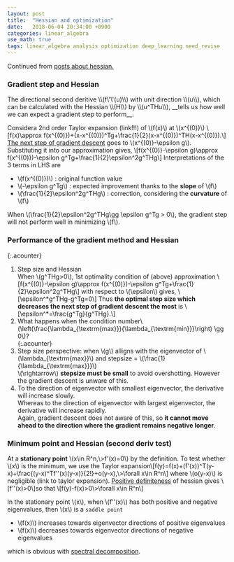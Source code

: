 ```yaml
---
layout: post
title:  "Hessian and optimization"
date:   2018-06-04 20:34:00 +0900
categories: linear_algebra
use_math: true
tags: linear_algebra analysis optimization deep_learning need_revise
---
```


Continued from <a href="{{site.url}}/linear_algebra/2018/05/13/psd-mat-and-hessian.html" target="_blank">posts about hessian.</a>


<h3 id="gradient_step_and_hessian">Gradient step and Hessian</h3>
The directional second deritive \\(f\'\'(u)\\) with unit direction \\(u\\), which can be calculated with the Hessian \\(H\\) by \\(u^THu\\), __tells us how well we can expect a gradient step to perform__.

Considera 2nd order Taylor expansion (link!!!) of \\(f(x)\\) at \\(x^\{(0)\}\\)
\\[f(x)\approx f(x^\{(0)\})+(x-x^\{(0)\})^Tg+\frac\{1\}\{2\}(x-x^\{(0)\})^TH(x-x^\{(0)\}).\\]
<a href="{{site.utl}}/optimization/2018/06/01/gradient-steepest-descent.html#steepest_desc" target="_blank">The next step of gradient descent</a> goes to \\(x^\{(0)\}-\epsilon g\\). Substituting it into our approximation gives,
\\[f(x^\{(0)\}-\epsilon g)\approx f(x^\{(0)\})-\epsilon g^Tg+\frac\{1\}\{2\}\epsilon^2g^THg\\]
Interpretations of the 3 terms in LHS are
* \\(f(x^\{(0)\})\\) : original function value
* \\(-\epsilon g^Tg\\) : expected improvement thanks to the __slope__ of \\(f\\)
* \\(\frac\{1\}\{2\}\epsilon^2g^THg\\) : correction, considering the __curvature__ of \\(f\\)

When \\(\frac\{1\}\{2\}\epsilon^2g^THg\gg \epsilon g^Tg > 0\\), the gradient step will not perform well in minimizing \\(f\\).

<h3 id="hessian_and_perform_of_grad">Performance of the gradient method and Hessian</h3>

{:.acounter}
1. Step size and Hessian  
When \\(g^THg>0\\), 1st optimality condition of (above) approximation
\\[f(x^\{(0)\}-\epsilon g)\approx f(x^\{(0)\})-\epsilon g^Tg+\frac\{1\}\{2\}\epsilon^2g^THg\\]
with respect to \\(\epsilon\\) gives,
\\[\epsilon^\*g^THg-g^Tg=0\\]
Thus __the optimal step size which decreases the next step of gradient descent the most__ is 
\\[\epsilon^\*=\frac\{g^Tg\}\{g^THg\}.\\]
2. What happens when the condition number\\(\left(\frac\{\lambda_\{\textrm\{max\}\}}\{\lambda_\{\textrm\{min\}\}}\right) \gg 0\\)?  
{:.acounter}
1. Step size perspective: when \\(g\\) alligns with the eigenvector of \\(\lambda_\{\textrm\{max\}\}\\) and stepsize = \\(\frac\{1\}\{\lambda_\{\textrm\{max\}\}\}\\)  
\\(\rightarrow\\) __stepsize must be small__ to avoid overshotting. However the gradient descent is unware of this.
2. To the direction of eigenvector with smallest eigenvector, the derivative will increase slowly.  
Whereas to the direction of eigenvector with largest eigenvector, the derivative will increase rapidly.  
Again, gradient descent does not aware of this, so __it cannot move ahead to the direction where the gradient remains negative longer__.


### Minimum point and Hessian (second deriv test)
At a __stationary point__ \\(x\in R^n,\\>f'(x)=0\\) by the definition. To test whether \\(x\\) is the minimum, we use the Taylor expansion\\[f(y)=f(x)+(f'(x))^T(y-x)+\frac\{\(y-x)^Tf\'\'(x)(y-x)}\{2!\}+o(y-x),\\>\forall x\in R^n\\]
where \\(o(y-x)\\) is negligible (link to taylor expansion). <a href="{{site.url}}/linear_algebra/2018/05/24/positive-definite-mat.html" target="_blank">Positive definiteness</a> of hessian gives \\[f\'\'(x)>0\\]so that
\\[f(y)-f(x)>0\\>\forall x\in R^n\\]

In the stationary point \\(x\\), when \\(f\'\'(x)\\) has both positive and negative eigenvalues,  then \\(x\\) is a `saddle point`
* \\(f(x)\\) increases towards eigenvector directions of positive eigenvalues
* \\(f(x)\\) decreases towards eigenvector directions of negative eigenvalues  

which is obvious with <a href="{{site.url}}/linear_algebra/2018/05/19/hermit-mat-and-spectral-theorem.html" target="_blank">spectral decomposition</a>.
